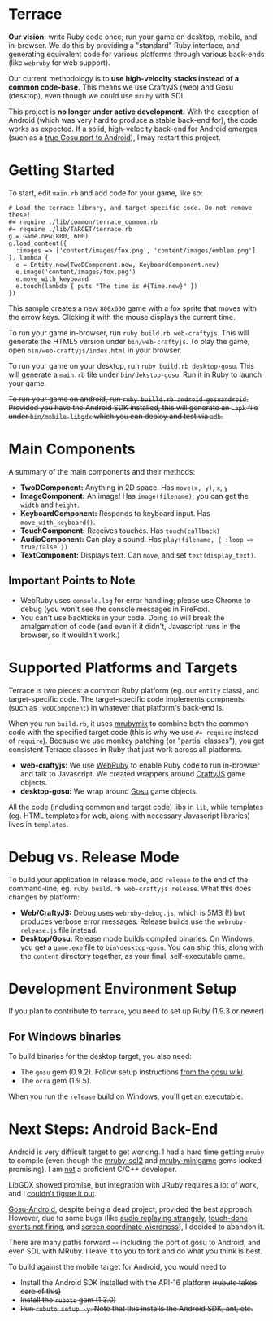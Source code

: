 # Terrace

**Our vision:** write Ruby code once; run your game on desktop, mobile, and in-browser. We do this by providing a "standard" Ruby interface, and generating equivalent code for various platforms through various back-ends (like `webruby` for web support).

Our current methodology is to **use high-velocity stacks instead of a common code-base.** This means we use CraftyJS (web) and Gosu (desktop), even though we could use `mruby` with SDL.

This project is **no longer under active development.** With the exception of Android (which was very hard to produce a stable back-end for), the code works as expected. If a solid, high-velocity back-end for Android emerges (such as a [true Gosu port to Android](https://github.com/gosu/gosu/issues/273)), I may restart this project.

# Getting Started

To start, edit `main.rb` and add code for your game, like so:

```
# Load the terrace library, and target-specific code. Do not remove these!
#= require ./lib/common/terrace_common.rb
#= require ./lib/TARGET/terrace.rb
g = Game.new(800, 600)
g.load_content({
  :images => ['content/images/fox.png', 'content/images/emblem.png']
}, lambda {
  e = Entity.new(TwoDComponent.new, KeyboardComponent.new)
  e.image('content/images/fox.png')
  e.move_with_keyboard
  e.touch(lambda { puts "The time is #{Time.new}" })
})
```

This sample creates a new `800x600` game with a fox sprite that moves with the arrow keys. Clicking it with the mouse displays the current time.

To run your game in-browser, run `ruby build.rb web-craftyjs`. This will generate the HTML5 version under `bin/web-craftyjs`. To play the game, open `bin/web-craftyjs/index.html` in your browser.

To run your game on your desktop, run `ruby build.rb desktop-gosu`. This will generate a `main.rb` file under `bin/dekstop-gosu`. Run it in Ruby to launch your game.

~~To run your game on android, run `ruby builld.rb android-gosuandroid`. Provided you have the Android SDK installed, this will generate an `.apk` file under `bin/mobile-libgdx` which you can deploy and test via `adb`.~~

# Main Components

A summary of the main components and their methods:

- **TwoDComponent:** Anything in 2D space. Has `move(x, y)`, `x`, `y`
- **ImageComponent:** An image! Has `image(filename)`; you can get the `width` and `height`.
- **KeyboardComponent:** Responds to keyboard input. Has `move_with_keyboard()`.
- **TouchComponent:** Receives touches. Has `touch(callback)`
- **AudioComponent:** Can play a sound. Has `play(filename, { :loop => true/false })`
- **TextComponent:** Displays text. Can `move`, and set `text(display_text)`.

## Important Points to Note

- WebRuby uses `console.log` for error handling; please use Chrome to debug (you won't see the console messages in FireFox).
- You can't use backticks in your code. Doing so will break the amalgamation of code (and even if it didn't, Javascript runs in the browser, so it wouldn't work.)

# Supported Platforms and Targets

Terrace is two pieces: a common Ruby platform (eg. our `entity` class), and target-specific code. The target-specific code implements compnents (such as `TwoDComponent`) in whatever that platform's back-end is.

When you run `build.rb`, it uses [mrubymix](https://github.com/xxuejie/mrubymix) to combine both the common code with the specified target code (this is why we use `#= require` instead of `require`). Because we use monkey patching (or "partial classes"), you get consistent Terrace classes in Ruby that just work across all platforms.

- **web-craftyjs:** We use [WebRuby](https://github.com/xxuejie/webruby) to enable Ruby code to run in-browser and talk to Javascript. We created wrappers around [CraftyJS](http://craftyjs.com/) game objects.
- **desktop-gosu:** We wrap around [Gosu](https://github.com/gosu/gosu) game objects.

All the code (including common and target code) libs in `lib`, while templates (eg. HTML templates for web, along with necessary Javascript libraries) lives in `templates`.

# Debug vs. Release Mode

To build your application in release mode, add `release` to the end of the command-line, eg. `ruby build.rb web-craftyjs release`. What this does changes by platform:

- **Web/CraftyJS:** Debug uses `webruby-debug.js`, which is 5MB (!) but produces verbose error messages. Release builds use the `webruby-release.js` file instead.
- **Desktop/Gosu:** Release mode builds compiled binaries. On Windows, you get a `game.exe` file to `bin\desktop-gosu`. You can ship this, along with the `content` directory together, as your final, self-executable game.

# Development Environment Setup

If you plan to contribute to `terrace`, you need to set up Ruby (1.9.3 or newer)

## For Windows binaries ##
To build binaries for the desktop target, you also need:

- The `gosu` gem (0.9.2). Follow setup instructions [from the gosu wiki](https://github.com/gosu/gosu/wiki).
- The `ocra` gem (1.9.5).

When you run the `release` build on Windows, you'll get an executable.

# Next Steps: Android Back-End #

Android is very difficult target to get working. I had a hard time getting `mruby` to compile (even though the [mruby-sdl2](https://github.com/crimsonwoods/mruby-sdl2) and [mruby-minigame](https://github.com/bggd/mruby-minigame) gems looked promising). I am [not](https://github.com/mruby/mruby/issues/2872) a proficient C/C++ developer.

LibGDX showed promise, but integration with JRuby requires a lot of work, and I [couldn't figure it out](https://github.com/ruboto/ruboto/issues/743).

[Gosu-Android](https://github.com/Garoe/gosu-android/), despite being a dead project, provided the best approach. However, due to some bugs (like [audio replaying strangely](https://github.com/Garoe/gosu-android/issues/14), [touch-done events not firing](https://github.com/Garoe/gosu-android/issues/18), and [screen coordinate wierdness](https://github.com/Garoe/gosu-android/issues/19)), I decided to abandon it.

There are many paths forward -- including the port of gosu to Android, and even SDL with MRuby. I leave it to you to fork and do what you think is best.

To build against the mobile target for Android, you would need to:

- Install the Android SDK installed with the API-16 platform ~~(rubuto takes care of this)~~
- ~~Install the `ruboto` gem (1.3.0)~~
- ~~Run `rubuto setup -y`. Note that this installs the Android SDK, ant, etc.~~
